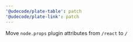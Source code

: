 ```yaml
---
'@udecode/plate-table': patch
'@udecode/plate-link': patch
---
```


Move `node.props` plugin attributes from `/react` to `/`
